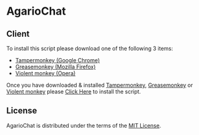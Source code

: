 AgarioChat
========================================================================
[1]: https://github.com/electronoob/agarmods/blob/master/LICENSE
[2]: https://chrome.google.com/webstore/detail/tampermonkey/dhdgffkkebhmkfjojejmpbldmpobfkfo?utm_source=chrome-ntp-icon
[3]: https://addons.mozilla.org/en-Us/firefox/addon/greasemonkey/
[4]: https://addons.opera.com/en/extensions/details/violent-monkey/
[5]: http://62.75.165.76/AgarChat.user.js


Client
------------------------------------------
To install this script please download one of the following 3 items:

- [Tampermonkey (Google Chrome)][2]
- [Greasemonkey (Mozilla Firefox)][3]
- [Violent monkey (Opera)][4]

Once you have downloaded & installed [Tampermonkey][2], [Greasemonkey][3] or [Violent monkey][4] please [Click Here][5] to install the script.

License
------------------------------------------------------------------------
AgarioChat is distributed under the terms of the [MIT License][1].
